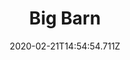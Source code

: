 ---
templateKey: blog-post
title: Big Barn
type: building
description: Wood (450) Stone (200), Houses 8 barn-dwelling animals. Allows animals to give birth. Unlocks goats.
featuredpost: false
date: 2020-02-21T14:54:54.711Z
featuredimage: /img/Big_Barn.png
cost: 12000
footprint: 7x4
source: robin
tags:
  - Wood
  - Stone
  - 
---